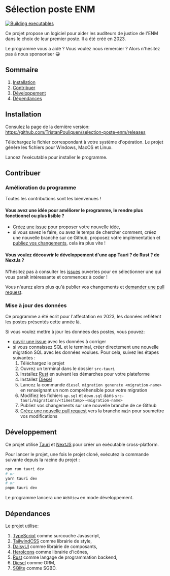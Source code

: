 # Sélection poste ENM

[![Building executables](https://github.com/TristanPouliquen/selection-poste-enm/actions/workflows/test_build.yml/badge.svg?branch=main)](https://github.com/TristanPouliquen/selection-poste-enm/actions/workflows/test_build.yml)

Ce projet propose un logiciel pour aider les auditeurs de justice de l'ENM dans le choix de leur premier poste.
Il a été créé en 2023.

Le programme vous a aidé ? Vous voulez nous remercier ?
Alors n'hésitez pas à nous sponsoriser :grinning:

## Sommaire

1. [Installation](#installation)
2. [Contribuer](#contribuer)
3. [Développement](#développement)
4. [Dépendances](#dépendances)

## Installation

Consulez la page de la dernière version: https://github.com/TristanPouliquen/selection-poste-enm/releases

Téléchargez le fichier correspondant à votre système d'opération. Le projet génère les fichiers pour Windows, MacOS et Linux.

Lancez l'exécutable pour installer le programme.

## Contribuer

### Amélioration du programme

Toutes les contributions sont les bienvenues !

#### Vous avez une idée pour améliorer le programme, le rendre plus fonctionnel ou plus lisible ?

- [Créez une issue](/issues) pour proposer votre nouvelle idée,
- si vous savez le faire, ou avez le temps de chercher comment, créez une nouvelle branche sur ce Github, proposez votre implémentation et [publiez vos changements](/pulls), cela ira plus vite !

#### Vous voulez découvrir le développement d'une app Tauri ? de Rust ? de NextJs ?

N'hésitez pas à consulter les [issues](/issues) ouvertes pour en sélectionner une qui vous paraît intéressante et commencez à coder !

Vous n'aurez alors plus qu'à publier vos changements et [demander une pull request](/pulls).

### Mise à jour des données

Ce programme a été écrit pour l'affectation en 2023, les données reflètent les postes présentés cette année là.

Si vous voulez mettre à jour les données des postes, vous pouvez:

- [ouvrir une issue](/issues) avec les données à corriger
- si vous connaissez SQL et le terminal, créer directement une nouvelle migration SQL avec les données voulues. Pour cela, suivez les étapes suivantes :
  1. Téléchargez le projet
  2. Ouvrez un terminal dans le dossier `src-tauri`
  3. Installez [Rust](https://tauri.app/fr/v1/guides/getting-started/prerequisites/) en suivant les démarches pour votre plateforme
  4. Installez [Diesel](https://diesel.rs/guides/getting-started)
  5. Lancez la commande `diesel migration generate <migration-name>` en renseignant un nom compréhensible pour votre migration
  6. Modifiez les fichiers `up.sql` et `down.sql` dans `src-tauri/migrations/<timestamp>-<migration-name>`
  7. Publiez vos changements sur une nouvelle branche de ce Github
  8. [Créez une nouvelle pull request](/pulls) vers la branche `main` pour soumettre vos modifications

## Développement

Ce projet utilise [Tauri](https://tauri.app/fr/) et [NextJS](https://nextjs.org/) pour créer un exécutable cross-platform.

Pour lancer le projet, une fois le projet cloné, exécutez la commande suivante depuis la racine du projet :

```bash
npm run tauri dev
# or
yarn tauri dev
# or
pnpm tauri dev
```

Le programme lancera une `WebView` en mode développement.

## Dépendances

Le projet utilise:

1. [TypeScript](https://www.typescriptlang.org/) comme surcouche Javascript,
2. [TailwindCSS](https://tailwindcss.com/) comme librairie de style,
3. [DaisyUI](https://daisyui.com/) comme librairie de composants,
4. [HeroIcons](https://heroicons.com/) comme librairie d'icônes,
5. [Rust](https://www.rust-lang.org/fr) comme langage de programmation backend,
6. [Diesel](https://diesel.rs/) comme ORM,
7. [SQlite](https://sqlite.org/index.html) comme SGBD.

